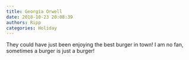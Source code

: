 ```yaml
---
title: Georgia Orwell
date: 2018-10-23 20:08:39
authors: Ripp
categories: Holiday
---
```


 They could have just been enjoying the best burger in town!  I am no fan, sometimes a burger is just a burger!